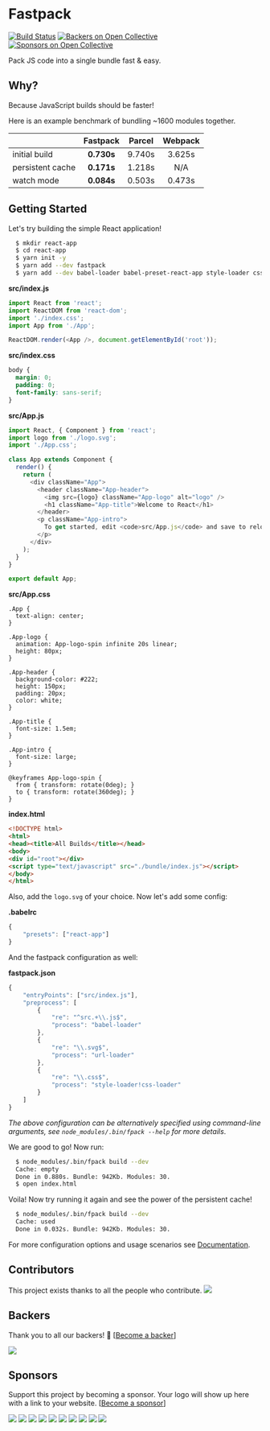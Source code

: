 # Fastpack

[![Build Status](https://dev.azure.com/fastpack/fastpack/_apis/build/status/fastpack.fastpack)](https://dev.azure.com/fastpack/fastpack/_build/latest?definitionId=1)
[![Backers on Open Collective](https://opencollective.com/fastpack/backers/badge.svg)](#backers)
 [![Sponsors on Open Collective](https://opencollective.com/fastpack/sponsors/badge.svg)](#sponsors)

Pack JS code into a single bundle fast & easy.

## Why?

Because JavaScript builds should be faster!

Here is an example benchmark of bundling ~1600 modules together.


|   | Fastpack| Parcel| Webpack
|----|:--:|:--:|:--:
| initial build| **0.730s**| 9.740s| 3.625s
| persistent cache| **0.171s**| 1.218s| N/A
| watch mode| **0.084s**| 0.503s| 0.473s

## Getting Started

Let's try building the simple React application!

```Bash
  $ mkdir react-app
  $ cd react-app
  $ yarn init -y
  $ yarn add --dev fastpack
  $ yarn add --dev babel-loader babel-preset-react-app style-loader css-loader url-loader
```

**src/index.js**
```JavaScript
import React from 'react';
import ReactDOM from 'react-dom';
import './index.css';
import App from './App';

ReactDOM.render(<App />, document.getElementById('root'));
```

**src/index.css**
```CSS
body {
  margin: 0;
  padding: 0;
  font-family: sans-serif;
}
```

**src/App.js**
```JavaScript
import React, { Component } from 'react';
import logo from './logo.svg';
import './App.css';

class App extends Component {
  render() {
    return (
      <div className="App">
        <header className="App-header">
          <img src={logo} className="App-logo" alt="logo" />
          <h1 className="App-title">Welcome to React</h1>
        </header>
        <p className="App-intro">
          To get started, edit <code>src/App.js</code> and save to reload.
        </p>
      </div>
    );
  }
}

export default App;
```

**src/App.css**
```
.App {
  text-align: center;
}

.App-logo {
  animation: App-logo-spin infinite 20s linear;
  height: 80px;
}

.App-header {
  background-color: #222;
  height: 150px;
  padding: 20px;
  color: white;
}

.App-title {
  font-size: 1.5em;
}

.App-intro {
  font-size: large;
}

@keyframes App-logo-spin {
  from { transform: rotate(0deg); }
  to { transform: rotate(360deg); }
}
```

**index.html**
```HTML
<!DOCTYPE html>
<html>
<head><title>All Builds</title></head>
<body>
<div id="root"></div>
<script type="text/javascript" src="./bundle/index.js"></script>
</body>
</html>
```

Also, add the `logo.svg` of your choice. Now let's add some config:

**.babelrc**
```JavaScript
{
    "presets": ["react-app"]
}
```

And the fastpack configuration as well:

**fastpack.json**
```JavaScript
{
    "entryPoints": ["src/index.js"],
    "preprocess": [
        {
            "re": "^src.+\\.js$",
            "process": "babel-loader"
        },
        {
            "re": "\\.svg$",
            "process": "url-loader"
        },
        {
            "re": "\\.css$",
            "process": "style-loader!css-loader"
        }
    ]
}
```

*The above configuration can be alternatively specified using command-line
arguments, see `node_modules/.bin/fpack --help` for more details*.

We are good to go! Now run:

```Bash
  $ node_modules/.bin/fpack build --dev
  Cache: empty
  Done in 0.880s. Bundle: 942Kb. Modules: 30.
  $ open index.html
```

Voila! Now try running it again and see the power of the persistent cache!

```Bash
  $ node_modules/.bin/fpack build --dev
  Cache: used
  Done in 0.032s. Bundle: 942Kb. Modules: 30.
```

For more configuration options and usage scenarios see
[Documentation](https://fastpack.sh/docs/get-started.html).


## Contributors

This project exists thanks to all the people who contribute.
<a href="https://github.com/fastpack/fastpack/graphs/contributors"><img src="https://opencollective.com/fastpack/contributors.svg?width=890&button=false" /></a>


## Backers

Thank you to all our backers! 🙏 [[Become a backer](https://opencollective.com/fastpack#backer)]

<a href="https://opencollective.com/fastpack#backers" target="_blank"><img src="https://opencollective.com/fastpack/backers.svg?width=890"></a>


## Sponsors

Support this project by becoming a sponsor. Your logo will show up here with a link to your website. [[Become a sponsor](https://opencollective.com/fastpack#sponsor)]

<a href="https://opencollective.com/fastpack/sponsor/0/website" target="_blank"><img src="https://opencollective.com/fastpack/sponsor/0/avatar.svg"></a>
<a href="https://opencollective.com/fastpack/sponsor/1/website" target="_blank"><img src="https://opencollective.com/fastpack/sponsor/1/avatar.svg"></a>
<a href="https://opencollective.com/fastpack/sponsor/2/website" target="_blank"><img src="https://opencollective.com/fastpack/sponsor/2/avatar.svg"></a>
<a href="https://opencollective.com/fastpack/sponsor/3/website" target="_blank"><img src="https://opencollective.com/fastpack/sponsor/3/avatar.svg"></a>
<a href="https://opencollective.com/fastpack/sponsor/4/website" target="_blank"><img src="https://opencollective.com/fastpack/sponsor/4/avatar.svg"></a>
<a href="https://opencollective.com/fastpack/sponsor/5/website" target="_blank"><img src="https://opencollective.com/fastpack/sponsor/5/avatar.svg"></a>
<a href="https://opencollective.com/fastpack/sponsor/6/website" target="_blank"><img src="https://opencollective.com/fastpack/sponsor/6/avatar.svg"></a>
<a href="https://opencollective.com/fastpack/sponsor/7/website" target="_blank"><img src="https://opencollective.com/fastpack/sponsor/7/avatar.svg"></a>
<a href="https://opencollective.com/fastpack/sponsor/8/website" target="_blank"><img src="https://opencollective.com/fastpack/sponsor/8/avatar.svg"></a>
<a href="https://opencollective.com/fastpack/sponsor/9/website" target="_blank"><img src="https://opencollective.com/fastpack/sponsor/9/avatar.svg"></a>


